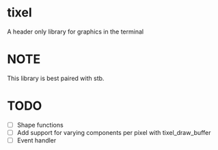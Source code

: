 # tixel
A header only library for graphics in the terminal

# NOTE
This library is best paired with stb.

# TODO
-[ ] Shape functions
-[ ] Add support for varying components per pixel with tixel_draw_buffer
-[ ] Event handler
